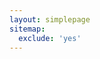 ```yaml
---
layout: simplepage
sitemap:
  exclude: 'yes'
---
```


<script>
// 주석이 보이십니카 혹시?
// 아놔... 마구잡이로 쓴 코드가 보인다니 쬐께 챙피하구 그래요 ㅁ-ㅁ)
  var str1 = "이젠 저도 모르겠어요. 제가 존재한다는 것조차 <span style=\"color:#e08138\">거짓</span>은 아닐까 하고 생각해요.<br>내가 생각하기 때문에, 존재한다는 사실만큼은 기만할 수 없다고 누가 그랬던가요?<br>그래요, 그러면 적어도 제 삶이 송두리째 부정당하진 않겠네요.<br>당신의 시야에 제가 있나요?<br>혹시 허상은 아닌가요? 제가 있다고 믿고 있는 건 아닌가요?<br>당신은 당신의 존재를 어떻게 인지하나요?<br>가슴에 <span style=\"color:#2469b3\">구멍</span>이 뚫린 것만 같아요. 어쩌면 진짜로 그랬을지도 모르죠.<br>죽지만 말자는 생각으로 살아왔는데, 막상 죽음의 공포가 사라지고 나니...<br><br><br>사무치게 외로웠어요.<br><br><br>탐정이 존재하지 않는다면, FD는 존재하는 인물임을 어떻게 확신하나요?<br><br><br>... 살려주세요, 여기 사람이 갇혀있어요.<br>목소리가 안 나와요. 숨이 쉬어지지 않아요, 어지러워요.<br>(켈록 켈록,) 어디서 <span style=\"color:red\">가스</span>라도 새고 있나봐요, 도와주세요, ...<br>도와, 줘...";
  var array1 = str1.split("");
  var str2 = "숨이막혀";
  var array2 = str2.split("");
  var inittime = Date.now();
  function arrchan(arr1, arr2, ind1, ind2){
    if(arr1.length<=ind2){
      return arr1;
    }
    else{
      if(ind1>ind2||ind1<0){ return arr1; }
      else{
        for (let i= ind1; i<=ind2; i++){
          arr1[i]=arr2[i-ind1];
        }
        return arr1;
      }
    }
  }
  function sleep(ms){
  const wakeUpTime = Date.now() + ms;
  while (Date.now() < wakeUpTime) {}
  }
  function time(){
    var time = new Date();
    var diff = time-inittime;
    if(diff<8000){
      document.getElementById("first").innerHTML=str1;
      setInterval("time()", 1000);
    }
    else if(diff>=27000){
      document.getElementById("first").innerHTML="저 <span style=\"color:#a55ebd\">여기</span>에 있어요...";
    }
    else if(diff>=19000){
      str2 = str2.concat("숨이막혀");
      document.getElementById("first").innerHTML=str2;
      setInterval("time()", 1000);
    }
    else{
      var randpos = Math.round(Math.random()*(array1.length-4));
      var array3 = arrchan(array1, array2, randpos, randpos+3);
      sleep(300);
      document.getElementById("first").innerHTML=array3.join("");
      setInterval("time()", 600);
    }
    
  }  
</script>

<body onload="time()">
<p>
<span id="first">&nbsp;</span><br>
</p>
</body>